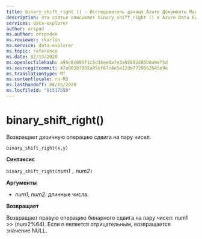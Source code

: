 ```yaml
---
title: binary_shift_right () - Исследователь данных Azure Документы Майкрософт
description: Эта статья описывает binary_shift_right () в Azure Data Explorer.
services: data-explorer
author: orspod
ms.author: orspodek
ms.reviewer: rkarlin
ms.service: data-explorer
ms.topic: reference
ms.date: 02/13/2020
ms.openlocfilehash: a94c8c695f1c5d16ee0a7e3a92882486b8a8ef5d
ms.sourcegitcommit: 47a002b7032a05ef67c4e5e12de7720062645e9e
ms.translationtype: MT
ms.contentlocale: ru-RU
ms.lasthandoff: 04/15/2020
ms.locfileid: "81517550"
---
```

# <a name="binary_shift_right"></a>binary_shift_right()

Возвращает двоичную операцию сдвига на пару чисел.

```kusto
binary_shift_right(x,y) 
```

**Синтаксис**

`binary_shift_right(`*num1* `,` *num2*`)`

**Аргументы**

* *num1*, *num2*: длинные числа.

**Возвращает**

Возвращает правую операцию бинарного сдвига на пару чисел: num1 >>  (num2%64).
Если n является отрицательным, возвращается значение NULL.